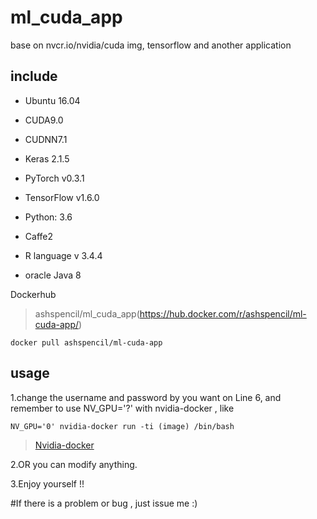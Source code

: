 # ml_cuda_app
base on nvcr.io/nvidia/cuda img, tensorflow and another application

## include
* Ubuntu 16.04 
* CUDA9.0
* CUDNN7.1

* Keras 2.1.5
* PyTorch v0.3.1
* TensorFlow v1.6.0
* Python: 3.6 
* Caffe2
* R language v 3.4.4
* oracle Java 8 

Dockerhub

>ashspencil/ml_cuda_app(https://hub.docker.com/r/ashspencil/ml-cuda-app/)

```
docker pull ashspencil/ml-cuda-app

```
## usage

1.change the username and password by you want on Line 6, and remember to use NV_GPU='?' with nvidia-docker , like 

```
NV_GPU='0' nvidia-docker run -ti (image) /bin/bash
```

> [Nvidia-docker](https://github.com/NVIDIA/nvidia-docker)

2.OR you can modify anything.

3.Enjoy yourself !!

#If there is a problem or bug , just issue me :)
